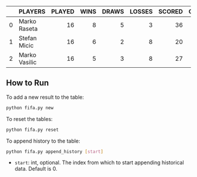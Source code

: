 |    | PLAYERS       |   PLAYED |   WINS |   DRAWS |   LOSSES |   SCORED |   CONCEDED |   POINTS |
|---:|:--------------|---------:|-------:|--------:|---------:|---------:|-----------:|---------:|
|  0 | Marko Raseta  |       16 |      8 |       5 |        3 |       36 |         26 |       29 |
|  1 | Stefan Micic  |       16 |      6 |       2 |        8 |       20 |         24 |       20 |
|  2 | Marko Vasilic |       16 |      5 |       3 |        8 |       27 |         30 |       18 |
## How to Run

To add a new result to the table:

```bash
python fifa.py new
```

To reset the tables:

```bash
python fifa.py reset
```

To append history to the table:

```bash
python fifa.py append_history [start]
```

- `start`: int, optional. The index from which to start appending historical data. Default is 0.
        